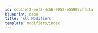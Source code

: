 ```yaml
---
id: ccb11ef2-eef3-4c56-9052-e55905cffd1a
blueprint: page
title: 'All Modifiers'
template: modifiers/index
---
```

